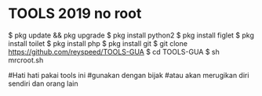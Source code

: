 # TOOLS 2019 no root #

$ pkg update && pkg upgrade
$ pkg install python2
$ pkg install figlet
$ pkg install toilet
$ pkg install php
$ pkg install git
$ git clone https://github.com/reyspeed/TOOLS-GUA
$ cd TOOLS-GUA
$ sh mrcroot.sh


#Hati hati pakai tools ini
#gunakan dengan bijak
#atau akan merugikan diri sendiri dan orang lain 
